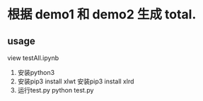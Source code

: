 <!--
 * @Author: yangrongxin
 * @Date: 2022-06-11 11:19:23
 * @LastEditors: yangrongxin
 * @LastEditTime: 2022-06-11 11:25:53
-->
# 根据 demo1 和 demo2 生成 total.

## usage
view testAll.ipynb

1. 安装python3
2. 安装pip3 install xlwt
   安装pip3 install xlrd
3. 运行test.py python test.py